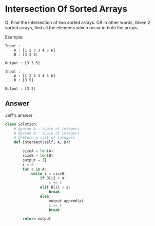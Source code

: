 # Intersection Of Sorted Arrays
Q: Find the intersection of two sorted arrays.
OR in other words,
Given 2 sorted arrays, find all the elements which occur in both the arrays.

Example:
```
Input : 
    A : [1 2 3 3 4 5 6]
    B : [3 3 5]

Output : [3 3 5]

Input : 
    A : [1 2 3 3 4 5 6]
    B : [3 5]

Output : [3 5]
```

## Answer
Jeff's answer
```python
class Solution:
    # @param A : tuple of integers
    # @param B : tuple of integers
    # @return a list of integers
    def intersect(self, A, B):

        sizeA = len(A)
        sizeB = len(B)
        output = []
        i = 0
        for a in A:
            while i < sizeB:
                if B[i] < a:
                    i += 1
                elif B[i] > a:
                    break
                else:
                    output.append(a)
                    i += 1
                    break

        return output
```
